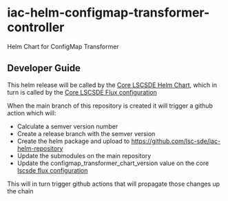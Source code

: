 # iac-helm-configmap-transformer-controller
Helm Chart for ConfigMap Transformer



## Developer Guide
This helm release will be called by the [Core LSCSDE Helm Chart](../../helm/lscsde-flux/), which in turn is called by the [Core LSCSDE Flux configuration](../../flux/lscsde/)

When the main branch of this repository is created it will trigger a github action which will:
* Calculate a semver version number
* Create a release branch with the semver version
* Create the helm package and upload to https://github.com/lsc-sde/iac-helm-repository
* Update the submodules on the main repository
* Update the configmap_transformer_chart_version value on the core [lscsde flux configuration](../../flux/lscsde)

This will in turn trigger github actions that will propagate those changes up the chain